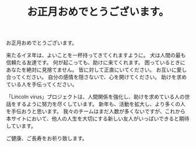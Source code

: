 ﻿---
layout: post

title: お正月おめでとうございます。
meta: ご健康、ご長寿をお祈り致します。
cover_img: 2017.12.15/Lincoln_virus_Happy_New_Year_2018.png
cover_fit: contain

category: news

lang: jp
ref: Lincoln_virus_Happy_New_Year_2018
---

お正月おめでとうございます。

来たるイヌ年は、よいことを一杯持ってきてくれますように。
犬は人間の最も信頼たる友達です。
何が起こっても、助けに来てくれます。
困っているときにあなたを絶対に見捨てません。
皆に対して正直にいてください。
お互いに愛し合ってください。
自分の感情を隠さないで、心を開けてください。
助けを求めている人を手伝ってください。

「Lincoln virus」プロジェクトは、人間関係を強化し、助けを求めている人の世話をするように努力を尽くしています。
新年も、活動を拡大し、より多くの人を手伝おうと思います。
我々のチームはまだ人数が多くないですが、これから本サイトにおいて、他人の人生を大切にする新しい友人がいっぱいできると期待しています。

ご健康、ご長寿をお祈り致します。
